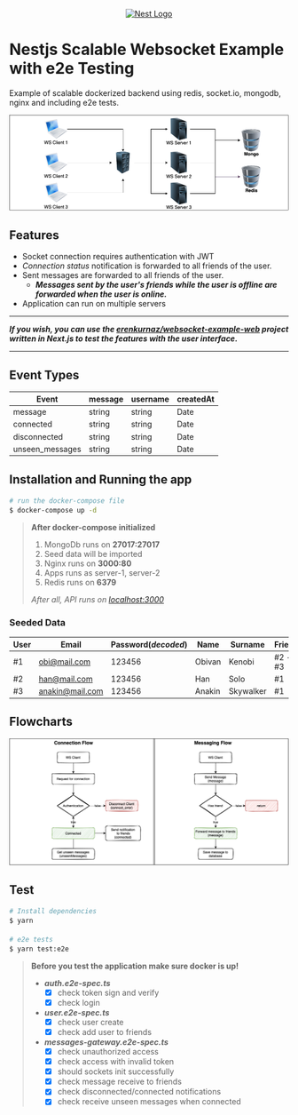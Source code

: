 <p align="center">
  <a href="http://nestjs.com/" target="blank"><img src="https://nestjs.com/img/logo_text.svg" width="320" alt="Nest Logo" /></a>
</p>

# Nestjs Scalable Websocket Example with e2e Testing

Example of scalable dockerized backend using redis, socket.io, mongodb, nginx and including e2e tests. 

<p align="center">
 <img src="./assets/application_diagram.png" alt="Nest Logo" />
</p>

## Features
* Socket connection requires authentication with JWT
* *Connection status* notification is forwarded to all friends of the user.
* Sent messages are forwarded to all friends of the user.
  * ***Messages sent by the user's friends while the user is offline are forwarded when the user is online.*** 
* Application can run on multiple servers

___
***If you wish, you can use the [erenkurnaz/websocket-example-web](https://github.com/erenkurnaz/websocket-example-web) project written in Next.js to test the features with the user interface.***
___

## Event Types
| Event           | message | username | createdAt |
|-----------------|---------|----------|-----------|
| message         | string  | string   | Date      |
| connected       | string  | string   | Date      |
| disconnected    | string  | string   | Date      |
| unseen_messages | string  | string   | Date      |

## Installation and Running the app

```bash
# run the docker-compose file
$ docker-compose up -d
```

> **After docker-compose initialized**
> 
>   1. MongoDb runs on **27017:27017**
>   2. Seed data will be imported 
>   3. Nginx runs on **3000:80**
>   4. Apps runs as server-1, server-2
>   5. Redis runs on **6379**
> 
> *After all, API runs on <a href="http://localhost:3000" target="blank">localhost:3000</a>*

### Seeded Data

| User | Email           | Password(*decoded*) | Name   | Surname   | Friends |
|------|-----------------|---------------------|--------|-----------|---------|
| #1   | obi@mail.com    | 123456              | Obivan | Kenobi    | #2 - #3 |
| #2   | han@mail.com    | 123456              | Han    | Solo      | #1      |
| #3   | anakin@mail.com | 123456              | Anakin | Skywalker | #1      |

## Flowcharts
<p align="center">
 <img src="./assets/message_flowchart.png" alt="Nest Logo" />
</p>

## Test

```bash
# Install dependencies 
$ yarn

# e2e tests
$ yarn test:e2e
```

> **Before you test the application make sure docker is up!**
> * ***auth.e2e-spec.ts***
>   - [x] check token sign and verify
>   - [x] check login
> * ***user.e2e-spec.ts***
>   - [x] check user create
>   - [x] check add user to friends
> * ***messages-gateway.e2e-spec.ts***
>   - [x] check unauthorized access
>   - [x] check access with invalid token
>   - [x] should sockets init successfully
>   - [x] check message receive to friends
>   - [x] check disconnected/connected notifications
>   - [x] check receive unseen messages when connected 
